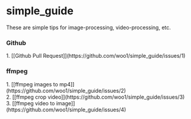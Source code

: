 # simple_guide
These are simple tips for image-processing, video-processing, etc.<br>
<h3>Github</h3>
1. [[Github Pull Request]](https://github.com/woo1/simple_guide/issues/1)<br>

<h3>ffmpeg</h3>
1. [[ffmpeg images to mp4]](https://github.com/woo1/simple_guide/issues/2)<br>
2. [[ffmpeg crop video]](https://github.com/woo1/simple_guide/issues/3)<br>
3. [[ffmpeg video to image]](https://github.com/woo1/simple_guide/issues/4)

